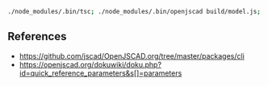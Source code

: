 
```sh
./node_modules/.bin/tsc; ./node_modules/.bin/openjscad build/model.js; qlmanage -p build/model.stl
```

## References

- https://github.com/jscad/OpenJSCAD.org/tree/master/packages/cli
- https://openjscad.org/dokuwiki/doku.php?id=quick_reference_parameters&s[]=parameters